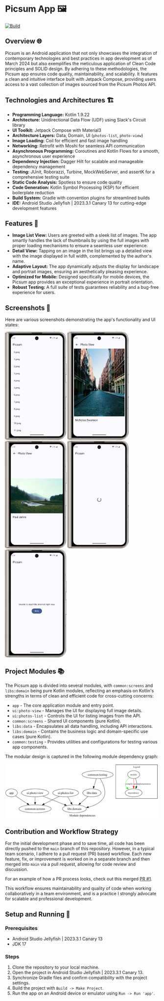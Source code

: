 # Picsum App 🖼️
[![Build](https://github.com/LloydBlv/Picsum/actions/workflows/Build.yaml/badge.svg)](https://github.com/LloydBlv/Picsum/actions/workflows/Build.yaml)
## Overview 🌐

Picsum is an Android application that not only showcases the integration of contemporary technologies and best practices in app development as of March 2024 but also exemplifies the meticulous application of Clean Code principles and SOLID design. By adhering to these methodologies, the Picsum app ensures code quality, maintainability, and scalability. It features a clean and intuitive interface built with Jetpack Compose, providing users access to a vast collection of images sourced from the Picsum Photos API.
## Technologies and Architectures 🏗️

- **Programming Language:** Kotlin 1.9.22
- **Architecture:** Unidirectional Data Flow (UDF) using Slack's Circuit library
- **UI Toolkit:** Jetpack Compose with Material3
- **Architecture Layers:** Data, Domain, UI (`photos-list`, `photo-view`)
- **Image Loading:** Coil for efficient and fast image handling
- **Networking:** Retrofit with Moshi for seamless API communication
- **Asynchronous Programming:** Coroutines and Kotlin Flows for a smooth, asynchronous user experience
- **Dependency Injection:** Dagger Hilt for scalable and manageable dependency management
- **Testing:** JUnit, Roborazzi, Turbine, MockWebServer, and assertK for a comprehensive testing suite
- **Static Code Analysis:** Spotless to ensure code quality
- **Code Generation:** Kotlin Symbol Processing (KSP) for efficient boilerplate reduction
- **Build System:** Gradle with convention plugins for streamlined builds
- **IDE:** Android Studio Jellyfish | 2023.3.1 Canary 13 for cutting-edge development features

## Features 🌟

- **Image List View:** Users are greeted with a sleek list of images. The app smartly handles the lack of thumbnails by using the full images with proper loading mechanisms to ensure a seamless user experience.
- **Detail View:** Tapping on an image in the list brings up a detailed view with the image displayed in full width, complemented by the author's name.
- **Adaptive Layout:** The app dynamically adjusts the display for landscape and portrait images, ensuring an aesthetically pleasing experience.
- **Optimized for Mobile:** Designed specifically for mobile devices, the Picsum app provides an exceptional experience in portrait orientation.
- **Robust Testing:** A full suite of tests guarantees reliability and a bug-free experience for users.

## Screenshots 📸

Here are various screenshots demonstrating the app's functionality and UI states:

<p float="left">
  <img src="screenshots/photos_list.jpg" alt="Photos List View" width="200" />
  <img src="screenshots/portrait_photo_view.jpg" alt="Portrait Photo View" width="200" />
  <img src="screenshots/landscape_photo_view.jpg" alt="Landscape Photo View" width="200" />
  <img src="screenshots/loading.jpeg" alt="Loading State" width="200" />
  <img src="screenshots/failed_state.jpeg" alt="Failed State" width="200" />
</p>

## Project Modules 📚

The Picsum app is divided into several modules, with `common:screens` and `libs:domain` being pure Kotlin modules, reflecting an emphasis on Kotlin's strengths in terms of clean and efficient code for cross-cutting concerns:

- `app` - The core application module and entry point.
- `ui:photo-view` - Manages the UI for displaying full image details.
- `ui:photos-list` - Controls the UI for listing images from the API.
- `common:screens` - Shared UI components (pure Kotlin).
- `libs:data` - Encapsulates all data handling, including API interactions.
- `libs:domain` - Contains the business logic and domain-specific use cases (pure Kotlin).
- `common:testing` - Provides utilities and configurations for testing various app components.

The modular design is captured in the following module dependency graph:

![Module Dependency Graph](screenshots/modules-graph.png)

## Contribution and Workflow Strategy

For the initial development phase and to save time, all code has been directly pushed to the `main` branch of this repository. However, in a typical team scenario, I adhere to a pull request (PR) based workflow. Each new feature, fix, or improvement is worked on in a separate branch and then merged into `main` via a pull request, allowing for code review and discussion.

For an example of how a PR process looks, check out this merged [PR #1](https://github.com/LloydBlv/Picsum/pull/1).

This workflow ensures maintainability and quality of code when working collaboratively in a team environment, and is a practice I strongly advocate for scalable and professional development.

## Setup and Running 📲

### Prerequisites

- Android Studio Jellyfish | 2023.3.1 Canary 13
- JDK 17

### Steps

1. Clone the repository to your local machine.
2. Open the project in Android Studio Jellyfish | 2023.3.1 Canary 13.
3. Synchronize Gradle files and confirm compatibility with the project settings.
4. Build the project with `Build -> Make Project`.
5. Run the app on an Android device or emulator using `Run -> Run 'app'`.
